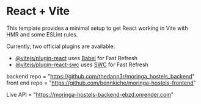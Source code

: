 # React + Vite

This template provides a minimal setup to get React working in Vite with HMR and some ESLint rules.

Currently, two official plugins are available:

- [@vitejs/plugin-react](https://github.com/vitejs/vite-plugin-react/blob/main/packages/plugin-react/README.md) uses [Babel](https://babeljs.io/) for Fast Refresh
- [@vitejs/plugin-react-swc](https://github.com/vitejs/vite-plugin-react-swc) uses [SWC](https://swc.rs/) for Fast Refresh

backend repo = "https://github.com/thedann3r/moringa_hostels_backend"
front end repo = "https://github.com/bennkiche/moringa-hostels-frontend"

Live API = "https://moringa-hostels-backend-ebzd.onrender.com"